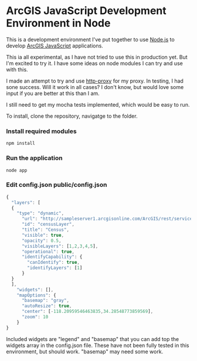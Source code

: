 # ArcGIS JavaScript Development Environment in Node
This is a development environment I've put together to use [Node.js](http://nodejs.org/) to develop [ArcGIS JavaScript](http://help.arcgis.com/en/webapi/javascript/arcgis/) applications.

This ia all experimental, as I have not tried to use this in production
yet. But I'm excited to try it. I have some ideas on node modules I can
try and use with this.

I made an attempt to try and use [http-proxy](https://github.com/nodejitsu/node-http-proxy) for my proxy. In testing, I had sone success. Will it work in all cases? I don't know, but would love some input if you are better at this than I am.

I still need to get my mocha tests implemented, which would be easy to
run.

To install, clone the repository, navigatge to the folder.

### Install required modules
```
npm install
```

### Run the application

```
node app
```

### Edit config.json public/config.json

``` js
{
  "layers": [
  {
    "type": "dynamic",
      "url": "http://sampleserver1.arcgisonline.com/ArcGIS/rest/services/Demographics/ESRI_Census_USA/MapServer",
      "id": "censusLayer",
      "title": "Census",
      "visible": true,
      "opacity": 0.5,
      "visibleLayers": [1,2,3,4,5],
      "operational": true,
      "identifyCapability": {
        "canIdentify": true,
        "identifyLayers": [1]
      }
  }
  ],
    "widgets": [],
    "mapOptions": {
      "basemap": "gray",
      "autoResize": true,
      "center": [-118.20959546463835,34.28548773859569],
      "zoom": 10
    }
}
```

Included widgets are "legend" and "basemap" that you can add top the
widgets array in the config.json file. These have not been fully tested
in this environment, but should work. "basemap" may need some work.
